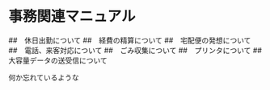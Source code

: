 # 事務関連マニュアル
##　休日出勤について
##　経費の精算について
##　宅配便の発想について　
##　電話、来客対応について
##　ごみ収集について
##　プリンタについて
##　大容量データの送受信について

何か忘れているような